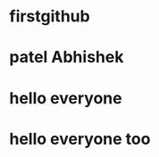 # firstgithub

<!DOCTYPE html>
<html>
  <head>
  </head>
  <body>
    <h1>patel Abhishek</h1>
    <h1>hello everyone</h1>
    <h1>hello everyone too</h1>
    
  </body>
  
</html>

